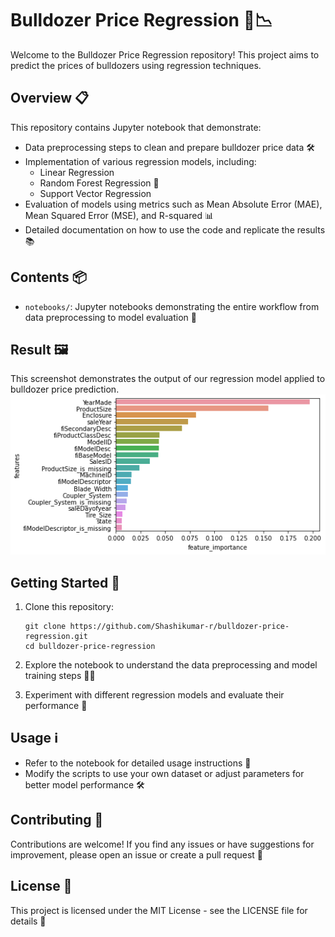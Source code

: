 
# Bulldozer Price Regression 🚜📉

Welcome to the Bulldozer Price Regression repository! This project aims to predict the prices of bulldozers using regression techniques.

## Overview 📋

This repository contains Jupyter notebook that demonstrate:

- Data preprocessing steps to clean and prepare bulldozer price data 🛠️
- Implementation of various regression models, including:
  - Linear Regression
  - Random Forest Regression 🌲
  - Support Vector Regression
- Evaluation of models using metrics such as Mean Absolute Error (MAE), Mean Squared Error (MSE), and R-squared 📊
- Detailed documentation on how to use the code and replicate the results 📚

## Contents 📦

- `notebooks/`: Jupyter notebooks demonstrating the entire workflow from data preprocessing to model evaluation 📓

## Result 🖼️

This screenshot demonstrates the output of our regression model applied to bulldozer price prediction.
![bulldozer-price-regression Screenshot](https://github.com/Shashikumar-r/bulldozer-price-regression/blob/main/output.png)

## Getting Started 🚀

1. Clone this repository:
   ```
   git clone https://github.com/Shashikumar-r/bulldozer-price-regression.git
   cd bulldozer-price-regression
   ```

2. Explore the notebook to understand the data preprocessing and model training steps 🕵️‍♂️

3. Experiment with different regression models and evaluate their performance 🧪

## Usage ℹ️

- Refer to the notebook for detailed usage instructions 📝
- Modify the scripts to use your own dataset or adjust parameters for better model performance 🛠️

## Contributing 🤝

Contributions are welcome! If you find any issues or have suggestions for improvement, please open an issue or create a pull request 🙌

## License 📄

This project is licensed under the MIT License - see the LICENSE file for details 📜

